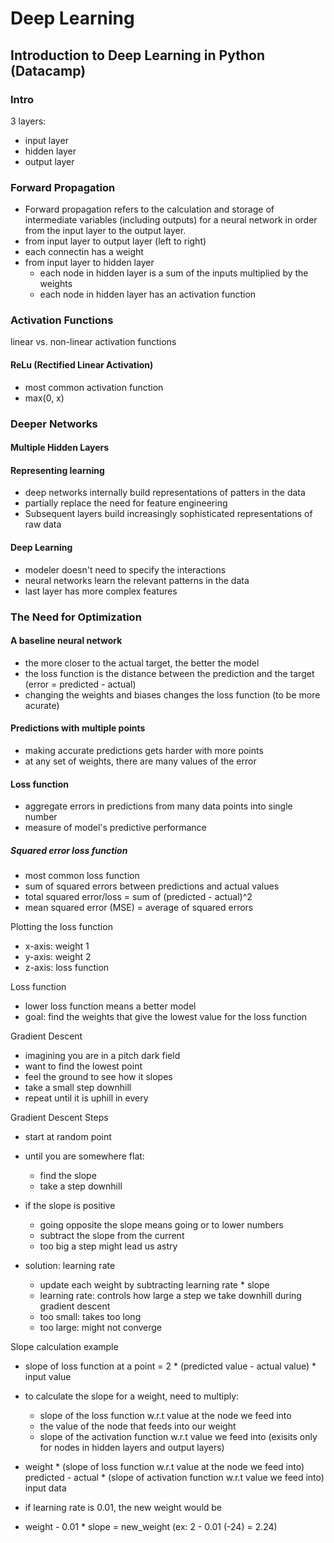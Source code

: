 

# Deep Learning

## Introduction to Deep Learning in Python  (Datacamp)

### Intro
3 layers:
* input layer
* hidden layer
* output layer

### Forward Propagation
- Forward propagation refers to the calculation and storage of intermediate variables (including outputs) for a neural network in order from the input layer to the output layer.
- from input layer to output layer (left to right)
- each connectin has a weight
- from input layer to hidden layer
  - each node in hidden layer is a sum of the inputs multiplied by the weights
  - each node in hidden layer has an activation function


### Activation Functions
linear vs. non-linear activation functions

#### ReLu (Rectified Linear Activation)
- most common activation function
- max(0, x)

### Deeper Networks

#### Multiple Hidden Layers

#### Representing learning
* deep networks internally build representations of patters in the data
* partially replace the need for feature engineering
* Subsequent layers build increasingly sophisticated representations of raw data

#### Deep Learning
* modeler doesn't need to specify the interactions
* neural networks learn the relevant patterns in the data
* last layer has more complex features


### The Need for Optimization
#### A baseline neural network
* the more closer to the actual target, the better the model
* the loss function is the distance between the prediction and the target (error = predicted - actual)
* changing the weights and biases changes the loss function (to be more acurate)

#### Predictions with multiple points
* making accurate predictions gets harder with more points
* at any set of weights, there are many values of the error

#### Loss function
* aggregate errors in predictions from many data points into single number
* measure of model's predictive performance

##### Squared error loss function
* most common loss function
* sum of squared errors between predictions and actual values
* total squared error/loss = sum of (predicted - actual)^2
* mean squared error (MSE) = average of squared errors

Plotting the loss function
* x-axis: weight 1
* y-axis: weight 2
* z-axis: loss function

Loss function
* lower loss function means a better model
* goal: find the weights that give the lowest value for the loss function

Gradient Descent
* imagining you are in a pitch dark field
* want to find the lowest point
* feel the ground to see how it slopes
* take a small step downhill
* repeat until it is uphill in every 

Gradient Descent Steps
* start at random point
* until you are somewhere flat:
  * find the slope
  * take a step downhill

* if the slope is positive
  * going opposite the slope means going  or to lower numbers
  * subtract the slope from the current 
  * too big a step might lead us astry
* solution: learning rate
  * update each weight by subtracting learning rate * slope
  * learning rate: controls how large a step we take downhill during gradient descent
  * too small: takes too long
  * too large: might not converge

Slope calculation example
* slope of loss function at a point = 2 * (predicted value - actual value) * input value

* to calculate the  slope for a weight, need to multiply:
  * slope of the loss function w.r.t value at the node we feed into
  * the value of the node that feeds into our weight
  * slope of the activation function w.r.t value we feed into (exisits only for nodes in hidden layers and output layers)

* weight * (slope of loss function w.r.t value at the node we feed into) predicted - actual * (slope of activation function w.r.t value we feed into) input data

* if learning rate is 0.01, the new weight would be
* weight - 0.01 * slope = new_weight (ex: 2 - 0.01 (-24) = 2.24)


